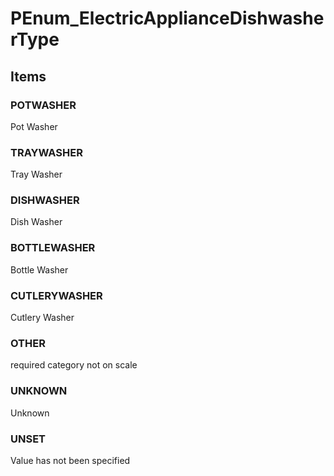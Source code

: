 # PEnum_ElectricApplianceDishwasherType


<!-- end of short definition -->
## Items

### POTWASHER
Pot Washer

### TRAYWASHER
Tray Washer

### DISHWASHER
Dish Washer

### BOTTLEWASHER
Bottle Washer

### CUTLERYWASHER
Cutlery Washer

### OTHER
required category not on scale

### UNKNOWN
Unknown

### UNSET
Value has not been specified
